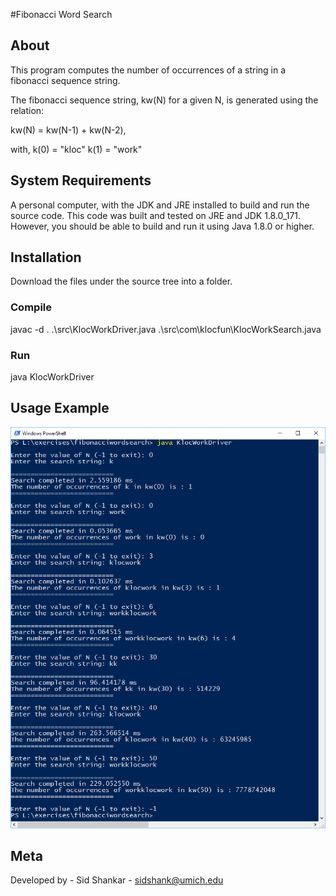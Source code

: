 #Fibonacci Word Search

## About

This program computes the number of occurrences of a string in a fibonacci sequence string.

The fibonacci sequence string, kw(N) for a given N, is generated using the relation:

kw(N) = kw(N-1) + kw(N-2),

with, k(0) = "kloc"
      k(1) = "work"

## System Requirements

A personal computer, with the JDK and JRE installed to build and run the source code. This code was built and tested on
JRE and JDK 1.8.0_171. However, you should be able to build and run it using Java 1.8.0 or higher.

## Installation

Download the files under the source tree into a folder.

### Compile

javac -d . .\src\KlocWorkDriver.java .\src\com\klocfun\KlocWorkSearch.java

### Run

java KlocWorkDriver

## Usage Example

![picture](img/usage.png)

## Meta

Developed by - Sid Shankar - sidshank@umich.edu